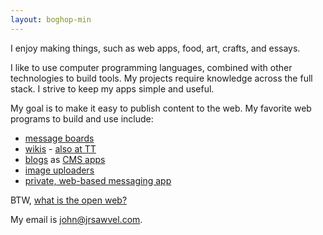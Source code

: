```yaml
---
layout: boghop-min
---
```


I enjoy making things, such as web apps, food, art, crafts, and essays. 

I like to use computer programming languages, combined with other technologies to build tools. My projects require knowledge across the full stack. I strive to keep my apps simple and useful.

My goal is to make it easy to publish content to the web. My favorite web programs to build and use include:

* [message boards](http://toledotalk.com)
* [wikis](http://jothut.com/cgi-bin/junco.pl/blogpost/36298/19May2014/Junco-Readmemd) - [also at TT](http://toledotalk.com/cgi-bin/tt.pl/article/16/Lewiki_Home)
* [blogs](http://maketoledo.com) as [CMS apps](http://babyutoledo.com)
* [image uploaders](http://waxwing.soupmode.com)
* [private, web-based messaging app](https://soupmode.com) 

BTW, [what is the open web?](http://www.jrsawvel.com/open-web-vs-silos/)

My email is john@jrsawvel.com.
